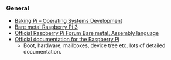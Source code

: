 ### General

* [Baking Pi – Operating Systems Development](http://www.cl.cam.ac.uk/projects/raspberrypi/tutorials/os/)
* [Bare metal Raspberry Pi 3](https://github.com/bztsrc/raspi3-tutorial)
* [Official Raspberry Pi Forum Bare metal, Assembly language](https://www.raspberrypi.org/forums/viewforum.php?f=72)
* [Official documentation for the Raspberry Pi](https://github.com/raspberrypi/documentation)
  * Boot, hardware, mailboxes, device tree etc. lots of detailed documentation.
